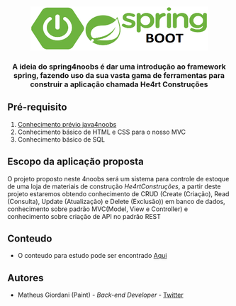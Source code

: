 <p align="center">
    <a href="https://github.com/Paintxd/spring4noobs">
        <img src="assets/springboot.png" alt="spring logo" width="400" height="100">
    </a>

  <h3 align="center">A ideia do spring4noobs é dar uma introdução ao framework spring, fazendo uso da sua vasta gama de ferramentas para construir a aplicação chamada <storng>He4rt Construções</strong></h3>

</p>


## Pré-requisito
  1. [Conhecimento prévio java4noobs](https://github.com/paulorievrs/java4noobs)
  2. Conhecimento básico de HTML e CSS para o nosso MVC
  3. Conhecimento básico de SQL

## Escopo da aplicação proposta
O projeto proposto neste 4noobs será um sistema para controle de estoque de uma loja de materiais de construção _He4rtConstruções_, a partir deste projeto estaremos obtendo conhecimento de CRUD (Create (Criação), Read (Consulta), Update (Atualização) e Delete (Exclusão)) em banco de dados, conhecimento sobre padrão MVC(Model, View e Controller) e conhecimento sobre criação de API no padrão REST

## Conteudo
 * O conteudo para estudo pode ser encontrado [Aqui](/docs/README.md)

## Autores
 * Matheus Giordani (Paint) - _Back-end Developer_ - [Twitter](https://twitter.com/Paintao)
